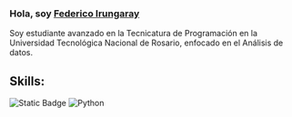 ### Hola, soy [Federico Irungaray](https://portfolio-projetct.vercel.app/)

Soy estudiante avanzado en la Tecnicatura de Programación en la Universidad Tecnológica Nacional de Rosario, enfocado en el Análisis de datos.

## Skills:

![Static Badge](https://img.shields.io/badge/-Javascript-f7e025?style=flat&logo=javascript&logoColor=black)
![Python](https://img.shields.io/badge/Python-3776AB?style=for-the-badge&logo=python&logoColor=white)&nbsp;
